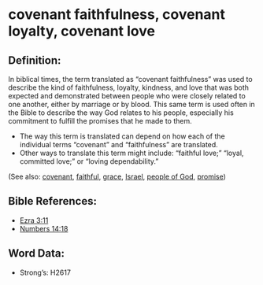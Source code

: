 # covenant faithfulness, covenant loyalty, covenant love

## Definition:

In biblical times, the term translated as “covenant faithfulness” was used to describe the kind of faithfulness, loyalty, kindness, and love that was both expected and demonstrated between people who were closely related to one another, either by marriage or by blood. This same term is used often in the Bible to describe the way God relates to his people, especially his commitment to fulfill the promises that he made to them.

* The way this term is translated can depend on how each of the individual terms “covenant” and “faithfulness” are translated.
* Other ways to translate this term might include: “faithful love;” “loyal, committed love;” or “loving dependability.”

(See also: [covenant](../kt/covenant.md), [faithful](../kt/faithful.md), [grace](../kt/grace.md), [Israel](../kt/israel.md), [people of God](../kt/peopleofgod.md), [promise](../kt/promise.md))

## Bible References:

* [Ezra 3:11](rc://en/tn/help/ezr/03/11)
* [Numbers 14:18](rc://en/tn/help/num/14/18)

## Word Data:

* Strong’s: H2617
